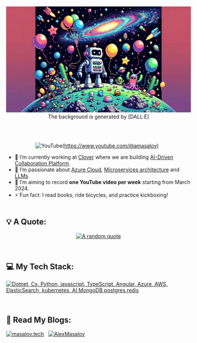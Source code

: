 <div align="center">

[![Hello World, I'm Alex!](assets/heading.webp)](https://github.com/zonder)
The background is generated by [DALL·E]

<br><br> <!-- Adding space -->

![YouTube](https://img.shields.io/badge/YouTube-%23FF0000.svg?style=for-the-badge&logo=YouTube&logoColor=white)(https://www.youtube.com/@amasalov)  &nbsp;

</div>

- 🔭 I’m currently working at [Clover](https://www.linkedin.com/company/clovercollab/mycompany/) where we are building [AI-Driven Collaboration Platform](https://clovercollab.com/).
- 🌱 I’m passionate about [Azure Cloud](https://azure.microsoft.com/en-us), [Microservices architecture](https://microservices.io/) and [LLMs](https://en.wikipedia.org/wiki/Large_language_model).
- 📝 I’m aiming to record **one YouTube video per week** starting from March 2024.
- ⚡ Fun fact: I read books, ride bicycles, and practice kickboxing!
<br><br> <!-- Adding space -->

## 💡 A Quote:

<div align="center">

[![A random quote](https://quotes-github-readme.vercel.app/api?type=horizontal&theme=dark)](https://github.com/piyushsuthar/github-readme-quotes)

</div> 

<br> <!-- Adding space -->
## 💻 My Tech Stack:

[![Dotnet, Cs, Python, javascript, TypeScript, Angular, Azure, AWS, ElasticSearch, kubernetes, AI,MongoDB,postgres,redis](https://skillicons.dev/icons?i=dotnet,cs,py,js,ts,angular,azure,aws,elasticsearch,kubernetes,ai,mongodb,postgres,redis)](https://skillicons.dev)

<br> <!-- Adding space -->
## 📖 Read My Blogs:

<p>
    <a target="_blank" href="https://masalov.tech/category/blog/"><img alt="masalov.tech" src="https://img.shields.io/badge/masalov.tech-0A0A0A?style=for-the-badge" /></a>&nbsp;&nbsp;
    <a target="_blank" href="https://www.alexmasalov.com/blog"><img alt="AlexMasalov" src="https://img.shields.io/badge/alexmasalov.com-0A0A0A?style=for-the-badge" /></a>&nbsp;&nbsp;
</p>

